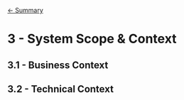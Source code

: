 [<- Summary](ARC42.md)

# 3 - System Scope & Context

## 3.1 - Business Context
## 3.2 - Technical Context